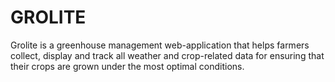 # GROLITE

Grolite is a greenhouse management web-application that helps farmers collect, display and track all weather and crop-related data for ensuring that their crops are grown under the most optimal conditions.

